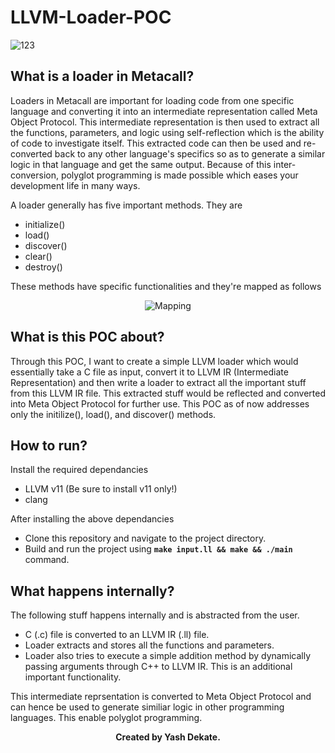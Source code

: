 # LLVM-Loader-POC

![123](https://user-images.githubusercontent.com/42903859/133920530-82ddafc2-689e-4974-9f92-d6c4a64de7c6.png)

## What is a loader in Metacall?
Loaders in Metacall are important for loading code from one specific language and converting it into an intermediate representation called Meta Object Protocol. 
This intermediate representation is then used to extract all the functions, parameters, and logic using self-reflection which is the ability of code to investigate itself. This extracted code can then be used and re-converted
back to any other language's specifics so as to generate a similar logic in that language and get the same output. Because of this inter-conversion, polyglot programming is made possible which eases your development life in many ways.

A loader generally has five important methods. They are
* initialize()
* load()
* discover()
* clear()
* destroy()

These methods have specific functionalities and they're mapped as follows

<p align="center">
    <img src="https://user-images.githubusercontent.com/42903859/133920750-54a31251-8acd-418b-a70f-9214360e5fff.png" alt="Mapping" />
</p>

## What is this POC about?
Through this POC, I want to create a simple LLVM loader which would essentially take a C file as input, convert it to LLVM IR (Intermediate Representation) and then write a loader to extract all the important stuff from this LLVM IR file. This extracted stuff would be reflected and converted into Meta Object Protocol for further use.
This POC as of now addresses only the initilize(), load(), and discover() methods.

## How to run?

Install the required dependancies

* LLVM v11 (Be sure to install v11 only!)
* clang 

After installing the above dependancies

* Clone this repository and navigate to the project directory.
* Build and run the project using **``make input.ll && make && ./main``** command.

## What happens internally?

The following stuff happens internally and is abstracted from the user.

* C (.c) file is converted to an LLVM IR (.ll) file.
* Loader extracts and stores all the functions and parameters.
* Loader also tries to execute a simple addition method by dynamically passing arguments through C++ to LLVM IR. This is an additional important functionality.

This intermediate reprsentation is converted to Meta Object Protocol and can hence be used to generate similiar logic in other programming languages. This enable polyglot programming.

<b> <p align = "center"> Created by Yash Dekate. </p> </b>
